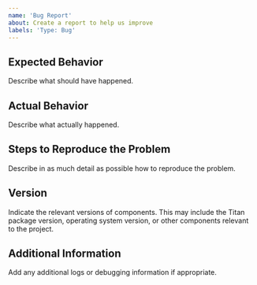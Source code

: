 ```yaml
---
name: 'Bug Report'
about: Create a report to help us improve
labels: 'Type: Bug'
---
```


## Expected Behavior

Describe what should have happened.

## Actual Behavior

Describe what actually happened.

## Steps to Reproduce the Problem

Describe in as much detail as possible how to reproduce the problem.

## Version

Indicate the relevant versions of components. This may include the Titan
package version, operating system version, or other components relevant to
the project.

## Additional Information

Add any additional logs or debugging information if appropriate.
